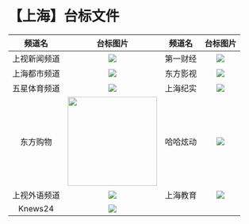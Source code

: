 # 【上海】台标文件
|频道名|台标图片|频道名|台标图片|
|:---:|:---:|:---:|:---:|
|上视新闻频道|<img src="https://github.com/atsushi444/iptv/blob/main/logo/other/Shanghai1.png">|第一财经|<img src="https://github.com/atsushi444/iptv/blob/main/logo/other/diyicaijing.png">|
|上海都市频道|<img src="https://github.com/atsushi444/iptv/blob/main/logo/other/Shanghai2.png">|东方影视|<img src="https://github.com/atsushi444/iptv/blob/main/logo/other/Shanghai3.png">|
|五星体育频道|<img src="https://github.com/atsushi444/iptv/blob/main/logo/other/Shanghai5.png">|上海纪实|<img src="https://github.com/atsushi444/iptv/blob/main/logo/other/shanghaijishi.png">|
|东方购物|<img src="https://github.com/atsushi444/iptv/blob/main/logo/other/dfcj.png" width="180" height="180">|哈哈炫动|<img src="https://github.com/atsushi444/iptv/blob/main/logo/other/xuandong.png">|
|上视外语频道|<img src="https://github.com/atsushi444/iptv/blob/main/logo/other/Shanghai4.png">|上海教育|<img src="https://github.com/atsushi444/iptv/blob/main/logo/other/Shanghai6.png">|
|Knews24|<img src="https://github.com/atsushi444/iptv/blob/main/logo/other/kankanews.jpg">|
